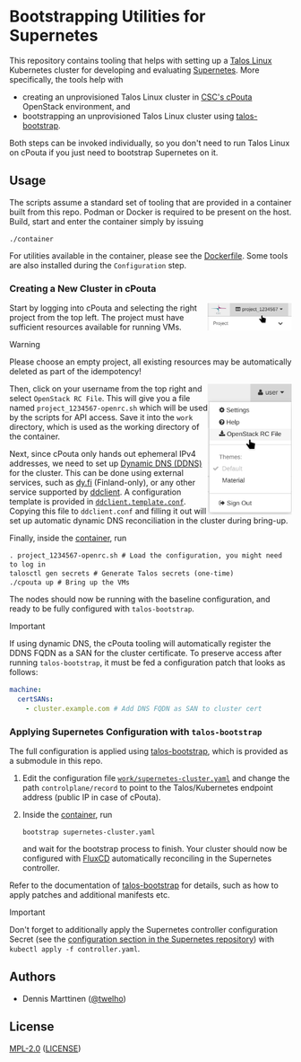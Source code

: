 # Bootstrapping Utilities for Supernetes

This repository contains tooling that helps with setting up a [Talos Linux](https://www.talos.dev/) Kubernetes cluster for developing and evaluating [Supernetes](https://github.com/supernetes/supernetes). More specifically, the tools help with

- creating an unprovisioned Talos Linux cluster in [CSC's cPouta](https://research.csc.fi/-/cpouta) OpenStack environment, and
- bootstrapping an unprovisioned Talos Linux cluster using [talos-bootstrap](https://github.com/twelho/talos-bootstrap).

Both steps can be invoked individually, so you don't need to run Talos Linux on cPouta if you just need to bootstrap Supernetes on it.

## Usage

The scripts assume a standard set of tooling that are provided in a container built from this repo. Podman or Docker is required to be present on the host. Build, start and enter the container simply by issuing

```shell
./container
```

For utilities available in the container, please see the [Dockerfile](./Dockerfile). Some tools are also installed during the `Configuration` step.

### Creating a New Cluster in cPouta

<!--suppress CheckImageSize, HtmlDeprecatedAttribute -->
<img width="150" align="right" alt="OpenStack project selection" src="docs/openstack_project.png">

Start by logging into cPouta and selecting the right project from the top left. The project must have sufficient resources available for running VMs.

> [!WARNING]
> Please choose an empty project, all existing resources may be automatically deleted as part of the idempotency!

<img width="150" align="right" alt="OpenStack project selection" src="docs/openstack_rc.png">

Then, click on your username from the top right and select `OpenStack RC File`. This will give you a file named `project_1234567-openrc.sh` which will be used by the scripts for API access. Save it into the `work` directory, which is used as the working directory of the container.

Next, since cPouta only hands out ephemeral IPv4 addresses, we need to set up [Dynamic DNS (DDNS)](https://en.wikipedia.org/wiki/Dynamic_DNS) for the cluster. This can be done using external services, such as [dy.fi](https://www.dy.fi/) (Finland-only), or any other service supported by [ddclient](https://ddclient.net/). A configuration template is provided in [`ddclient.template.conf`](work/ddclient.template.conf). Copying this file to `ddclient.conf` and filling it out will set up automatic dynamic DNS reconciliation in the cluster during bring-up.

Finally, inside the [container](#usage), run

```shell
. project_1234567-openrc.sh # Load the configuration, you might need to log in
talosctl gen secrets # Generate Talos secrets (one-time)
./cpouta up # Bring up the VMs
```

The nodes should now be running with the baseline configuration, and ready to be fully configured with `talos-bootstrap`.

> [!IMPORTANT]
> If using dynamic DNS, the cPouta tooling will automatically register the DDNS FQDN as a SAN for the cluster certificate. To preserve access after running `talos-bootstrap`, it must be fed a configuration patch that looks as follows:
> ```yaml
> machine:
>   certSANs:
>     - cluster.example.com # Add DNS FQDN as SAN to cluster cert
>  ```

### Applying Supernetes Configuration with `talos-bootstrap`

The full configuration is applied using [talos-bootstrap](https://github.com/twelho/talos-bootstrap), which is provided as a submodule in this repo.

1. Edit the configuration file [`work/supernetes-cluster.yaml`](work/supernetes-cluster.yaml) and change the path `controlplane/record` to point to the Talos/Kubernetes endpoint address (public IP in case of cPouta).
2. Inside the [container](#usage), run

   ```shell
   bootstrap supernetes-cluster.yaml
   ```

   and wait for the bootstrap process to finish. Your cluster should now be configured with [FluxCD](https://fluxcd.io/) automatically reconciling in the Supernetes controller.

Refer to the documentation of [talos-bootstrap](https://github.com/twelho/talos-bootstrap) for details, such as how to apply patches and additional manifests etc.

> [!IMPORTANT]
> Don't forget to additionally apply the Supernetes controller configuration Secret (see the [configuration section in the Supernetes repository](https://github.com/supernetes/supernetes?tab=readme-ov-file#configuration)) with `kubectl apply -f controller.yaml`.

## Authors

- Dennis Marttinen ([@twelho](https://github.com/twelho))

## License

[MPL-2.0](https://spdx.org/licenses/MPL-2.0.html) ([LICENSE](LICENSE))
